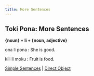```yaml
---
title: More Sentences
---
```


## Toki Pona: More Sentences

**{noun} + li + {noun, adjective}**  

ona li pona 
: She is good.  

kili li moku 
: Fruit is food.  

[Simple Sentences](02SimpleSentences.md) | [Direct Object](04DirectObject.md)
